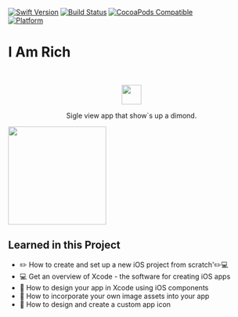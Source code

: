 [![Swift Version][swift-image]][swift-url]
[![Build Status][travis-image]][travis-url]
[![CocoaPods Compatible](https://img.shields.io/cocoapods/v/EZSwiftExtensions.svg)](https://img.shields.io/cocoapods/v/LFAlertController.svg)  
[![Platform](https://img.shields.io/cocoapods/p/LFAlertController.svg?style=flat)](http://cocoapods.org/pods/LFAlertController)

# I Am Rich
<br />
<p align="center">
  <a>
    <img src= "https://user-images.githubusercontent.com/56771209/115958252-0f847a00-a4dd-11eb-89aa-15913bd5f814.png" width="40" height="40">
  </a>
  <p align="center">
   Sigle view app that show`s up a dimond.
  </p>
</p>

<p align="row">
  <img src= "https://user-images.githubusercontent.com/56771209/115915953-760c8800-a44a-11eb-8525-7ba9348a03fe.gif" width="200">
</p>

## Learned in this Project

- ✏️ How to create and set up a new iOS project from scratch'✏️💻
- 💻 Get an overview of Xcode - the software for creating iOS apps
- 🎨 How to design your app in Xcode using iOS components
- 🌃 How to incorporate your own image assets into your app
- 📱 How to design and create a custom app icon

[swift-url]: https://swift.org/
[travis-url]: https://travis-ci.org/dbader/node-datadog-metrics
[travis-image]: https://img.shields.io/travis/dbader/node-datadog-metrics/master.svg?style=flat-square
[swift-image]:https://img.shields.io/badge/swift-5.0-orange.svg
